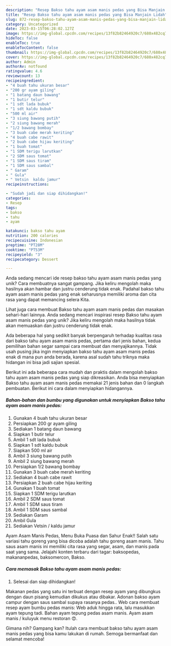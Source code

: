 ```yaml
---
description: "Resep Bakso tahu ayam asam manis pedas yang Bisa Manjain Lidah"
title: "Resep Bakso tahu ayam asam manis pedas yang Bisa Manjain Lidah"
slug: 872-resep-bakso-tahu-ayam-asam-manis-pedas-yang-bisa-manjain-lidah
category: Uncategorized
date: 2023-03-15T06:28:02.127Z
image: https://img-global.cpcdn.com/recipes/13f82b82464920c7/680x482cq70/bakso-tahu-ayam-asam-manis-pedas-foto-resep-utama.jpg
hideToc: false
enableToc: true
enableTocContent: false
thumbnail: https://img-global.cpcdn.com/recipes/13f82b82464920c7/680x482cq70/bakso-tahu-ayam-asam-manis-pedas-foto-resep-utama.jpg
cover: https://img-global.cpcdn.com/recipes/13f82b82464920c7/680x482cq70/bakso-tahu-ayam-asam-manis-pedas-foto-resep-utama.jpg
author: Admin
authorAv: notfound
ratingvalue: 4.6
reviewcount: 13
recipeingredient:
- "4 buah tahu ukuran besar"
- "200 gr ayam giling"
- "1 batang daun bawang"
- "1 butir telur"
- "1 sdt lada bubuk"
- "1 sdt kaldu bubuk"
- "500 ml air"
- "3 siung bawang putih"
- "2 siung bawang merah"
- "1/2 bawang bombay"
- "3 buah cabe merah keriting"
- "4 buah cabe rawit"
- "2 buah cabe hijau keriting"
- "1 buah tomat"
- "1 SDM terigu larutkan"
- "2 SDM saus tomat"
- "1 SDM saus tiram"
- "1 SDM saus sambal"
- " Garam"
- " Gula"
- " Vetsin  kaldu jamur"
recipeinstructions:

- "Sudah jadi dan siap dihidangkan!"
categories:
- Resep
tags:
- bakso
- tahu
- ayam

katakunci: bakso tahu ayam 
nutrition: 200 calories
recipecuisine: Indonesian
preptime: "PT28M"
cooktime: "PT53M"
recipeyield: "3"
recipecategory: Dessert

---
```





Anda sedang mencari ide resep bakso tahu ayam asam manis pedas yang unik? Cara membuatnya sangat gampang. Jika keliru mengolah maka hasilnya akan hambar dan justru cenderung tidak enak. Padahal bakso tahu ayam asam manis pedas yang enak seharusnya memiliki aroma dan cita rasa yang dapat memancing selera Kita.





Lihat juga cara membuat Bakso tahu ayam asam manis pedas dan masakan sehari-hari lainnya. Anda sedang mencari inspirasi resep Bakso tahu ayam asam manis pedas yang unik? Jika keliru mengolah maka hasilnya tidak akan memuaskan dan justru cenderung tidak enak.

Ada beberapa hal yang sedikit banyak berpengaruh terhadap kualitas rasa dari bakso tahu ayam asam manis pedas, pertama dari jenis bahan, kedua pemilihan bahan segar sampai cara membuat dan menyajikannya. Tidak usah pusing jika ingin menyiapkan bakso tahu ayam asam manis pedas enak di mana pun anda berada, karena asal sudah tahu triknya maka hidangan ini bisa jadi sajian spesial.






Berikut ini ada beberapa cara mudah dan praktis dalam mengolah bakso tahu ayam asam manis pedas yang siap dikreasikan. Anda bisa menyiapkan Bakso tahu ayam asam manis pedas memakai 21 jenis bahan dan 0 langkah pembuatan. Berikut ini cara dalam menyiapkan hidangannya.

<!--inarticleads1-->

##### Bahan-bahan dan bumbu yang digunakan untuk menyiapkan Bakso tahu ayam asam manis pedas:

1. Gunakan 4 buah tahu ukuran besar
1. Persiapkan 200 gr ayam giling
1. Sediakan 1 batang daun bawang
1. Siapkan 1 butir telur
1. Ambil 1 sdt lada bubuk
1. Siapkan 1 sdt kaldu bubuk
1. Siapkan 500 ml air
1. Ambil 3 siung bawang putih
1. Ambil 2 siung bawang merah
1. Persiapkan 1/2 bawang bombay
1. Gunakan 3 buah cabe merah keriting
1. Sediakan 4 buah cabe rawit
1. Persiapkan 2 buah cabe hijau keriting
1. Gunakan 1 buah tomat
1. Siapkan 1 SDM terigu larutkan
1. Ambil 2 SDM saus tomat
1. Ambil 1 SDM saus tiram
1. Ambil 1 SDM saus sambal
1. Sediakan  Garam
1. Ambil  Gula
1. Sediakan  Vetsin / kaldu jamur


Ayam Asam Manis Pedas, Menu Buka Puasa dan Sahur Enak!! Salah satu variasi tahu goreng yang bisa dicoba adalah tahu goreng asam manis. Tahu saus asam manis ini memiliki cita rasa yang segar, asam, dan manis pada saat yang sama. Jelajahi konten terbaru dari tagar: baksopedas, makananpedas, baksomercon, Bakso. 

<!--inarticleads2-->

##### Cara memasak Bakso tahu ayam asam manis pedas:


1. Selesai dan siap dihidangkan!

Makanan pedas yang satu ini terbuat dengan resep ayam yang dibungkus dengan daun pisang kemudian dikukus atau dibakar. Adonan bakso ayam campur dengan saus sambal supaya rasanya pedas.. Web cara membuat resep ayam bumbu pedas manis: Web aduk hingga rata, lalu masukkan ayam tepung tadi. Bahan ayam tepung pedas asam manis. Ayam asam manis / kuluyuk menu restoran 😍. 

Gimana nih? Gampang kan? Itulah cara membuat bakso tahu ayam asam manis pedas yang bisa kamu lakukan di rumah. Semoga bermanfaat dan selamat mencoba!
